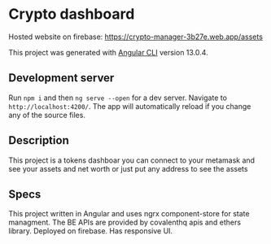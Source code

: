 # Crypto dashboard

Hosted website on firebase: https://crypto-manager-3b27e.web.app/assets

This project was generated with [Angular CLI](https://github.com/angular/angular-cli) version 13.0.4.

## Development server

Run `npm i` and then `ng serve --open` for a dev server. Navigate to `http://localhost:4200/`. The app will automatically reload if you change any of the source files.

## Description
This project is a tokens dashboar you can connect to your metamask and see your assets and net worth or just put any address to see the assets

## Specs
This project written in Angular and uses ngrx component-store for state managment.
The BE APIs are provided by covalenthq apis and ethers library.
Deployed on firebase.
Has responsive UI.
